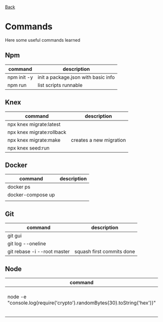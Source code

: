 [Back](https://github.com/MV88/DevResources)

# Commands

Here some useful commands learned 

## Npm
| command | description |
|---|---|
| npm init -y | init a package.json with basic info |
| npm run | list scripts runnable |


## Knex
| command | description |
|---|---|
| npx knex migrate:latest |  |
| npx knex migrate:rollback |  |
| npx knex migrate:make <name> | creates a new migration |
| npx knex seed:run |  |

## Docker
| command | description |
|---|---|
| docker ps |  |
| docker-compose up |  |
|  |  |


## Git 
| command | description |
|---|---|
| git gui |  |
| git log --oneline |  |
| git rebase -i --root master | squash first commits done |


## Node 
| command | description |
|---|---|
| node -e "console.log(require('crypto').randomBytes(30).toString('hex'))" | it evaluates the script specified with eval |
|  |  |
|  |  |